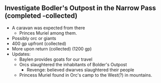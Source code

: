## Investigate Bodler's Outpost in the Narrow Pass (completed -collected) 
* A caravan was expected from there
    * Princes Muriel among them.
* Possibly orc or giants
* 400 gp upfront (collected)
* More upon return (collected) (1200 gp)
* Updates:
    * Baylen provides goats for our travel
    * Orcs slaughtered the inhabitants of Bolder's Outpost
        * Revenge: believed dwarves slaughtered their people
    * Princess Muriel found in Orc's camp to the West(?) in mountains.


